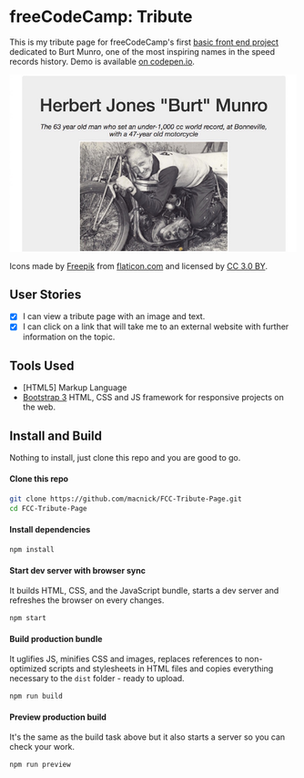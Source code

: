 # freeCodeCamp: Tribute

This is my tribute page for freeCodeCamp's first [basic front end project](https://learn.freecodecamp.org/responsive-web-design/responsive-web-design-projects/build-a-tribute-page) dedicated to Burt Munro, one of the most inspiring names in the speed records history. Demo is available [on codepen.io](https://codepen.io/macnick/full/POXYeg).

[![Tribute Page](/screenshot.jpg)](https://zsolti.co/fcc/tribute/)

Icons made by [Freepik](http://www.freepik.com) from [flaticon.com](https://www.flaticon.com/) and licensed by [CC 3.0 BY](http://creativecommons.org/licenses/by/3.0/).

## User Stories

- [x] I can view a tribute page with an image and text.
- [x] I can click on a link that will take me to an external website with further information on the topic.

## Tools Used

- [HTML5] Markup Language
- [Bootstrap 3](https://getbootstrap.com/docs/3.3/) HTML, CSS and JS framework for responsive projects on the web.

## Install and Build

Nothing to install, just clone this repo and you are good to go.

#### Clone this repo

```bash
git clone https://github.com/macnick/FCC-Tribute-Page.git
cd FCC-Tribute-Page
```

#### Install dependencies

```bash
npm install
```

#### Start dev server with browser sync

It builds HTML, CSS, and the JavaScript bundle, starts a dev server and refreshes the browser on every changes.

```bash
npm start
```

#### Build production bundle

It uglifies JS, minifies CSS and images, replaces references to non-optimized scripts and stylesheets in HTML files and copies everything necessary to the `dist` folder - ready to upload.

```bash
npm run build
```

#### Preview production build

It's the same as the build task above but it also starts a server so you can check your work.

```bash
npm run preview
```
